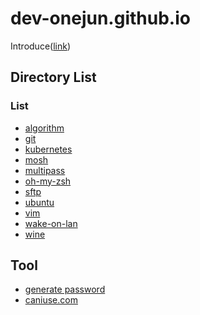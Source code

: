 # dev-onejun.github.io

Introduce([link](/dev-onejun))


## Directory List

### List

<!--* [Alpine linux](./"Alpine linux")-->
* [algorithm](./algorithm)
* [git](./git)
* [kubernetes](./kubernetes)
* [mosh](./mosh)
* [multipass](./multipass)
* [oh-my-zsh](./oh-my-zsh)
* [sftp](./sftp)
* [ubuntu](./ubuntu)
* [vim](./vim)
* [wake-on-lan](./wake-on-lan)
* [wine](./wine)


## Tool
* [generate password](https://xkpasswd.net/s/)
* [caniuse.com](https://caniuse.com)
